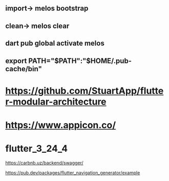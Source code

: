 ## import-> melos bootstrap
## clean-> melos clear
## dart pub global activate melos
## export PATH="$PATH":"$HOME/.pub-cache/bin"

# https://github.com/StuartApp/flutter-modular-architecture

# https://www.appicon.co/

# flutter_3_24_4

https://carbnb.uz/backend/swagger/

https://pub.dev/packages/flutter_navigation_generator/example